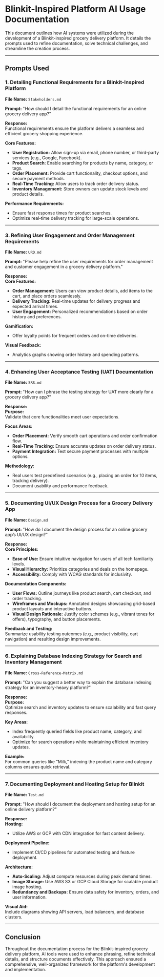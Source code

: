 # Blinkit-Inspired Platform AI Usage Documentation

This document outlines how AI systems were utilized during the development of a Blinkit-inspired grocery delivery platform. It details the prompts used to refine documentation, solve technical challenges, and streamline the creation process.

---

## Prompts Used

### 1. Detailing Functional Requirements for a Blinkit-Inspired Platform  
**File Name:** `Stakeholders.md`  

**Prompt:** "How should I detail the functional requirements for an online grocery delivery app?"  

**Response:**  
Functional requirements ensure the platform delivers a seamless and efficient grocery shopping experience.

**Core Features:**
- **User Registration:** Allow sign-up via email, phone number, or third-party services (e.g., Google, Facebook).  
- **Product Search:** Enable searching for products by name, category, or tags.  
- **Order Placement:** Provide cart functionality, checkout options, and secure payment methods.  
- **Real-Time Tracking:** Allow users to track order delivery status.  
- **Inventory Management:** Store owners can update stock levels and product details.  

**Performance Requirements:**
- Ensure fast response times for product searches.
- Optimize real-time delivery tracking for large-scale operations.

---


### 3. Refining User Engagement and Order Management Requirements  
**File Name:** `URD.md`  

**Prompt:** "Please help refine the user requirements for order management and customer engagement in a grocery delivery platform."  

**Response:**  
**Core Features:**  
- **Order Management:** Users can view product details, add items to the cart, and place orders seamlessly.  
- **Delivery Tracking:** Real-time updates for delivery progress and expected arrival times.  
- **User Engagement:** Personalized recommendations based on order history and preferences.  

**Gamification:**  
- Offer loyalty points for frequent orders and on-time deliveries.  

**Visual Feedback:**  
- Analytics graphs showing order history and spending patterns.  

---

### 4. Enhancing User Acceptance Testing (UAT) Documentation  
**File Name:** `SRS.md`  

**Prompt:** "How can I phrase the testing strategy for UAT more clearly for a grocery delivery app?"  

**Response:**  
**Purpose:**  
Validate that core functionalities meet user expectations.  

**Focus Areas:**  
- **Order Placement:** Verify smooth cart operations and order confirmation flow.  
- **Real-Time Tracking:** Ensure accurate updates on order delivery status.  
- **Payment Integration:** Test secure payment processes with multiple options.  

**Methodology:**  
- Real users test predefined scenarios (e.g., placing an order for 10 items, tracking delivery).  
- Document usability and performance feedback.  

---

### 5. Documenting UI/UX Design Process for a Grocery Delivery App  
**File Name:** `Design.md`  

**Prompt:** "How do I document the design process for an online grocery app’s UI/UX design?"  

**Response:**  
**Core Principles:**  
- **Ease of Use:** Ensure intuitive navigation for users of all tech familiarity levels.  
- **Visual Hierarchy:** Prioritize categories and deals on the homepage.  
- **Accessibility:** Comply with WCAG standards for inclusivity.  

**Documentation Components:**  
- **User Flows:** Outline journeys like product search, cart checkout, and order tracking.  
- **Wireframes and Mockups:** Annotated designs showcasing grid-based product layouts and interactive buttons.  
- **Visual Design Rationale:** Justify color schemes (e.g., vibrant tones for offers), typography, and button placements.  

**Feedback and Testing:**  
Summarize usability testing outcomes (e.g., product visibility, cart navigation) and resulting design improvements.  

---

### 6. Explaining Database Indexing Strategy for Search and Inventory Management  
**File Name:** `Cross-Reference-Matrix.md`  

**Prompt:** "Can you suggest a better way to explain the database indexing strategy for an inventory-heavy platform?"  

**Response:**  
**Purpose:**  
Optimize search and inventory updates to ensure scalability and fast query responses.  

**Key Areas:**  
- Index frequently queried fields like product name, category, and availability.  
- Optimize for search operations while maintaining efficient inventory updates.  

**Example:**  
For common queries like "Milk," indexing the product name and category columns ensures quick retrieval.  

---

### 7. Documenting Deployment and Hosting Setup for  Blinkit  
**File Name:** `Test.md`  

**Prompt:** "How should I document the deployment and hosting setup for an online delivery platform?"  

**Response:**  
**Hosting:**  
- Utilize AWS or GCP with CDN integration for fast content delivery.  

**Deployment Pipeline:**  
- Implement CI/CD pipelines for automated testing and feature deployment.  

**Architecture:**  
- **Auto-Scaling:** Adjust compute resources during peak demand times.  
- **Image Storage:** Use AWS S3 or GCP Cloud Storage for scalable product image hosting.  
- **Redundancy and Backups:** Ensure data safety for inventory, orders, and user information.  

**Visual Aid:**  
Include diagrams showing API servers, load balancers, and database clusters.  

---

## Conclusion  

Throughout the documentation process for the Blinkit-inspired grocery delivery platform, AI tools were used to enhance phrasing, refine technical details, and structure documents effectively. This approach ensured a comprehensive, well-organized framework for the platform's development and implementation.  
